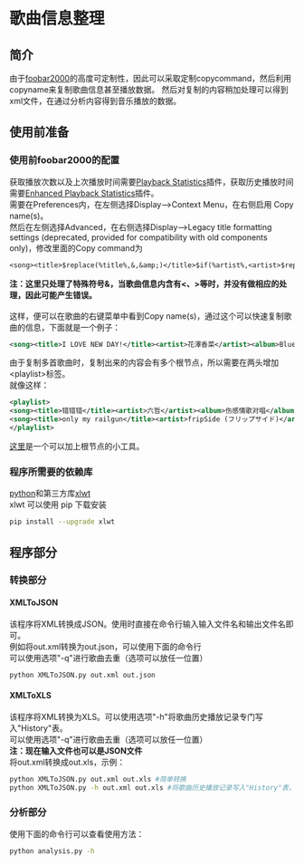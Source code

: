 # 歌曲信息整理
## 简介
由于[foobar2000](https://www.foobar2000.org/)的高度可定制性，因此可以采取定制copycommand，然后利用copyname来复制歌曲信息甚至播放数据。
然后对复制的内容稍加处理可以得到xml文件，在通过分析内容得到音乐播放的数据。
## 使用前准备
### 使用前foobar2000的配置
获取播放次数以及上次播放时间需要[Playback Statistics](https://www.foobar2000.org/components/view/foo_playcount)插件，获取历史播放时间需要[Enhanced Playback Statistics](https://www.foobar2000.org/components/view/foo_enhanced_playcount)插件。  
需要在Preferences内，在左侧选择Display-->Context Menu，在右侧启用 Copy name(s)。   
然后在左侧选择Advanced，在右侧选择Display-->Legacy title formatting settings (deprecated, provided for compatibility with old components only)，修改里面的Copy command为   
```txt
<song><title>$replace(%title%,&,&amp;)</title>$if(%artist%,<artist>$replace(%artist%,&,&amp;)</artist>,)$if(%track artist%,<trackartist>$replace(%track artist%,&,&amp;)</trackartist>,)$if(%album%,<album>$replace(%album%,&,&amp;)</album>,)$if(%album artist%,<albumartist>$replace(%album artist%,&,&amp;)</albumartist>,)$if(%date%,<date>%date%</date>,)$if(%discnumber%,<discnumber>%discnumber%</discnumber>,)$if(%tracknumber%,<tracknumber>%tracknumber%</tracknumber>,)<codec>%codec%</codec>$if(%codec_profile%,<codecprofile>%codec_profile%</codecprofile>,)<ext>$ext(%filename_ext%)</ext><bitrate>%bitrate%</bitrate><samplerate>%samplerate%</samplerate><channels>%channels%</channels><length>%length%</length><lengthseconds>%length_seconds%</lengthseconds><playcount>%play_count%</playcount>$if($strcmp(%last_played%,N/A),,<lastplayed>%last_played%</lastplayed>)$if($strcmp(%play_count%,0),,<playedtimes>%played_times%</playedtimes>)</song>
```
**注：这里只处理了特殊符号&，当歌曲信息内含有&lt;、&gt;等时，并没有做相应的处理，因此可能产生错误。**<br/>   
这样，便可以在歌曲的右键菜单中看到Copy name(s)，通过这个可以快速复制歌曲的信息，下面就是一个例子：   
```xml
<song><title>I LOVE NEW DAY!</title><artist>花澤香菜</artist><album>Blue Avenue</album><albumartist>花澤香菜</albumartist><date>2015</date><discnumber>1</discnumber><tracknumber>01</tracknumber><codec>PCM</codec><ext>aif</ext><bitrate>1411</bitrate><samplerate>44100</samplerate><channels>stereo</channels><length>5:37</length><lengthseconds>337</lengthseconds><playcount>5</playcount><lastplayed>2020-01-12 07:52:37</lastplayed><playedtimes>["2020-01-02 16:18:53", "2020-01-02 16:56:35", "2020-01-10 17:52:21", "2020-01-11 08:47:02", "2020-01-12 07:52:37"]</playedtimes></song>
```
由于复制多首歌曲时，复制出来的内容会有多个根节点，所以需要在两头增加&lt;playlist&gt;标签。   
就像这样：
```xml
<playlist>
<song><title>错错错</title><artist>六哲</artist><album>伤感情歌对唱</album><albumartist>六哲</albumartist><discnumber>1</discnumber><tracknumber>01</tracknumber><codec>FLAC</codec><ext>flac</ext><bitrate>921</bitrate><samplerate>44100</samplerate><channels>stereo</channels><length>4:49</length><lengthseconds>289</lengthseconds><playcount>5</playcount><lastplayed>2020-01-16 08:13:07</lastplayed><playedtimes>["2020-01-02 15:11:11", "2020-01-05 19:25:29", "2020-01-12 18:20:33", "2020-01-14 17:48:29", "2020-01-16 08:13:07"]</playedtimes></song>
<song><title>only my railgun</title><artist>fripSide (フリップサイド)</artist><album>Only My Railgun (とある科学の超电磁炮OP)</album><albumartist>fripSide (フリップサイド)</albumartist><discnumber>1</discnumber><tracknumber>01</tracknumber><codec>FLAC</codec><ext>flac</ext><bitrate>1174</bitrate><samplerate>44100</samplerate><channels>stereo</channels><length>4:17</length><lengthseconds>257</lengthseconds><playcount>3</playcount><lastplayed>2020-01-16 10:35:08</lastplayed><playedtimes>["2020-01-12 16:28:43", "2020-01-13 14:45:26", "2020-01-16 10:35:08"]</playedtimes></song>
</playlist>
```
[这里](https://kanahanazawa.com/tools/foobarxml/)是一个可以加上根节点的小工具。
### 程序所需要的依赖库
[python](https://www.python.org/)和第三方库[xlwt](https://pypi.org/project/xlwt/)   
xlwt 可以使用 pip 下载安装
```bash
pip install --upgrade xlwt
```
## 程序部分
### 转换部分
#### XMLToJSON
该程序将XML转换成JSON。使用时直接在命令行输入输入文件名和输出文件名即可。   
例如将out.xml转换为out.json，可以使用下面的命令行   
可以使用选项"-q"进行歌曲去重（选项可以放任一位置）
```bash
python XMLToJSON.py out.xml out.json
```
#### XMLToXLS
该程序将XML转换为XLS。可以使用选项"-h"将歌曲历史播放记录专门写入"History"表。   
可以使用选项"-q"进行歌曲去重（选项可以放任一位置）   
**注：现在输入文件也可以是JSON文件**   
将out.xml转换成out.xls，示例：
```bash
python XMLToJSON.py out.xml out.xls #简单转换
python XMLToJSON.py -h out.xml out.xls #将歌曲历史播放记录写入"History"表，"-h"可以放在任一位置
```
### 分析部分
使用下面的命令行可以查看使用方法：
```bash
python analysis.py -h
```
